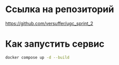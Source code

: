 # Ссылка на репозиторий
https://github.com/versuffer/ugc_sprint_2

# Как запустить сервис

```bash
docker compose up -d --build
```
